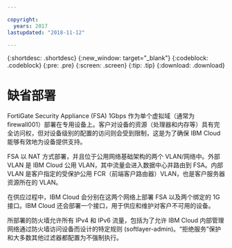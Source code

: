 ```yaml
---

copyright:
  years: 2017
lastupdated: "2018-11-12"

---
```


{:shortdesc: .shortdesc}
{:new_window: target="_blank"}
{:codeblock: .codeblock}
{:pre: .pre}
{:screen: .screen}
{:tip: .tip}
{:download: .download}

# 缺省部署

FortiGate Security Appliance (FSA) 1Gbps 作为单个虚拟域（通常为 firewall001）部署在专用设备上。客户对设备的资源（处理器和内存等）具有完全访问权，但对设备级别的配置的访问则会受到限制，这是为了确保 IBM Cloud 能够有效地为设备提供支持。

FSA 以 NAT 方式部署，并且位于公用网络基础架构的两个 VLAN/网络中。外部 VLAN 是 IBM Cloud 公用 VLAN，其中流量会进入数据中心并路由到 FSA。内部 VLAN 是客户指定的受保护公用 FCR（前端客户路由器）VLAN，也是客户服务器资源所在的 VLAN。  

在供应过程中，IBM Cloud 会分别在这两个网络上部署 FSA 以及两个绑定的 1G 接口。IBM Cloud 还会部署一个接口，用于供应和维护对客户不可用的设备。

所部署的防火墙允许所有 IPv4 和 IPv6 流量，包括为了允许 IBM Cloud 内部管理网络通过防火墙访问设备而设计的特定规则 (softlayer-admin)。“拒绝服务”保护和大多数其他过滤器都配置为不强制执行。
